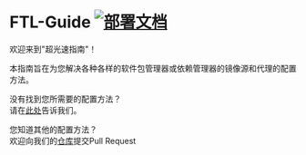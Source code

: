 # FTL-Guide [![部署文档](https://github.com/frg2089/FTL-Guide/actions/workflows/deploy-docs.yml/badge.svg)](https://github.com/frg2089/FTL-Guide/actions/workflows/deploy-docs.yml)

欢迎来到"超光速指南"！

本指南旨在为您解决各种各样的软件包管理器或依赖管理器的镜像源和代理的配置方法。

没有找到您所需要的配置方法？  
请在[此处](https://github.com/frg2089/FTL-Guide/issues/new/choose)告诉我们。

您知道其他的配置方法？  
欢迎向我们的[仓库](https://github.com/frg2089/FTL-Guide)提交Pull Request
